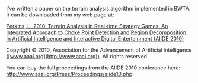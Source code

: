 I've written a paper on the terrain analysis algorithm implemented in BWTA. It can be downloaded from my web page at:

[Perkins, L. 2010. Terrain Analysis in Real-time Strategy Games: An Integrated Approach to Choke Point Detection and Region Decomposition. In Artificial Intelligence and Interactive Digital Entertainment (AIIDE 2010)](https://sites.google.com/site/lowerlogic/papers/AIIDE2010_LPerkins.pdf?attredirects=0&d=1)

Copyright © 2010, Association for the Advancement of Artificial Intelligence ([www.aaai.org](http://www.aaai.org)). All rights reserved.

You can buy the full proceedings from the AIIDE 2010 conference here: http://www.aaai.org/Press/Proceedings/aiide10.php